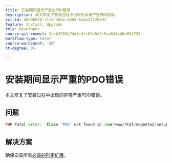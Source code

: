 ```yaml
---
title: 安装期间显示严重的PDO错误
description: 本文修复了安装过程中出现的异常严重PDO错误。
exl-id: d69908f0-71c9-48de-9369-6ada22f2b393
feature: Install, Upgrade
role: Developer
source-git-commit: 2aeb2355b74d1cdfc62b5e7c5aa04fcd0a654733
workflow-type: tm+mt
source-wordcount: '50'
ht-degree: 0%

---
```


# 安装期间显示严重的PDO错误

本文修复了安装过程中出现的异常严重PDO错误。

## 问题

```php
PHP Fatal error:  Class 'PDO' not found in /var/www/html/magento2/setup/module/Magento/Setup/src/Module/Setup/ConnectionFactory.php on line 44
```

## 解决方案

确保安装所有[必需的PHP扩展](https://experienceleague.adobe.com/en/docs/commerce-operations/installation-guide/prerequisites/php-settings)。
